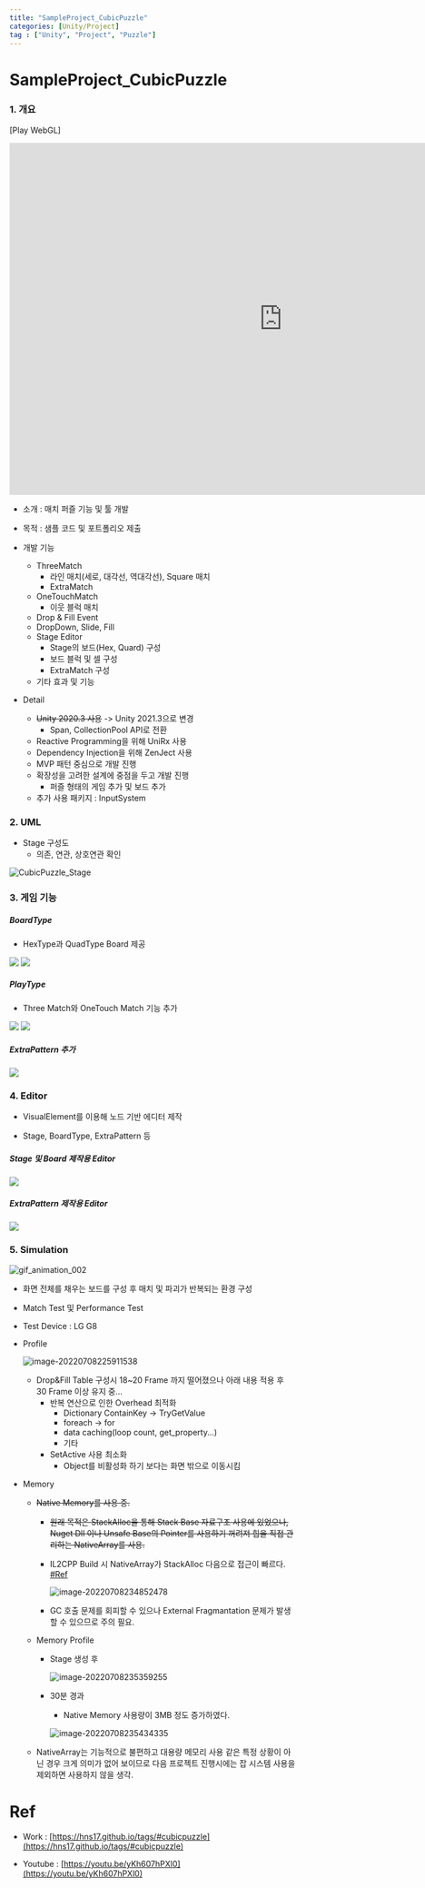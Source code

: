 ```yaml
---
title: "SampleProject_CubicPuzzle"
categories: [Unity/Project]
tag : ["Unity", "Project", "Puzzle"]
---
```




# SampleProject_CubicPuzzle

### 1. 개요

[Play WebGL]

<iframe mozallowfullscreen="true" allow="autoplay; fullscreen"  src="https://hns17.github.io/webGL_SamplePuzzle/" style="border:0px #000000 none;" msallowfullscreen="true" allowfullscreen="true" webkitallowfullscreen="true" allowtransparency="true" frameborder="0" marginheight="px" marginwidth="320px" height="620px" width="960px"></iframe>

- 소개 : 매치 퍼즐 기능 및 툴 개발
- 목적 : 샘플 코드 및 포트폴리오 제출
- 개발 기능 

    - ThreeMatch
      - 라인 매치(세로, 대각선, 역대각선),  Square 매치
      - ExtraMatch
    - OneTouchMatch
      - 이웃 블럭 매치
    - Drop & Fill Event
    - DropDown, Slide, Fill
    - Stage Editor
      - Stage의 보드(Hex, Quard) 구성
      - 보드 블럭 및 셀 구성
      - ExtraMatch 구성
    - 기타 효과 및 기능
- Detail

  - ~~Unity 2020.3 사용~~ -> Unity 2021.3으로 변경
    - Span, CollectionPool API로 전환
  - Reactive Programming을 위해 UniRx 사용
  - Dependency Injection을 위해 ZenJect 사용
  - MVP 패턴 중심으로 개발 진행
  - 확장성을 고려한 설계에 중점을 두고 개발 진행
    - 퍼즐 형태의 게임 추가 및 보드 추가
  - 추가 사용 패키지 : InputSystem




### 2. UML

- Stage 구성도
  - 의존, 연관, 상호연관 확인

![CubicPuzzle_Stage](https://raw.githubusercontent.com/hns17/ImageContainer/main/img/CubicPuzzle_Stage.png)



### 3. 게임 기능

##### BoardType

- HexType과 QuadType Board 제공

<div>
    <img src = "https://raw.githubusercontent.com/hns17/ImageContainer/9b72e213e2ddcf490fdf96211c76a9d858c57915/img/ThreeMatch.gif"
/>
        <img src = "https://raw.githubusercontent.com/hns17/ImageContainer/main/img/Square.gif"
/>
</div>

<p></p>



##### PlayType

- Three Match와 OneTouch Match 기능 추가


<div>
    <img src = "https://raw.githubusercontent.com/hns17/ImageContainer/9b72e213e2ddcf490fdf96211c76a9d858c57915/img/ThreeMatch.gif"
>
    <img src = "https://raw.githubusercontent.com/hns17/ImageContainer/main/img/OneTouch.gif">
</div>

<p></p>



##### ExtraPattern 추가

![](https://raw.githubusercontent.com/hns17/ImageContainer/main/img/ExtraPattern_match.gif)



### 4. Editor

- VisualElement를 이용해 노드 기반 에디터 제작

- Stage, BoardType, ExtraPattern 등

  

##### Stage 및 Board 제작용 Editor 

<img src = "https://raw.githubusercontent.com/hns17/ImageContainer/main/img/CubicPuzzleEdit.gif" allign = "left" />



##### ExtraPattern 제작용 Editor

![](https://raw.githubusercontent.com/hns17/ImageContainer/main/img/ExtraPattern_editor.gif)



### 5. Simulation

![gif_animation_002](https://raw.githubusercontent.com/hns17/ImageContainer/main/img/gif_animation_002-1657289632295.gif)

- 화면 전체를 채우는 보드를 구성 후 매치 및 파괴가 반복되는 환경 구성

- Match Test 및 Performance Test

- Test Device : LG G8

- Profile
  
  ![image-20220708225911538](https://raw.githubusercontent.com/hns17/ImageContainer/main/img/image-20220708225911538.png)
  
  - Drop&Fill Table 구성시 18~20 Frame 까지 떨어졌으나 아래 내용 적용 후  30 Frame 이상 유지 중...
    - 반복 연산으로 인한 Overhead 최적화
      - Dictionary ContainKey -> TryGetValue
      - foreach -> for
      - data caching(loop count, get_property...)
      - 기타
    - SetActive 사용 최소화
      - Object를 비활성화 하기 보다는 화면 밖으로 이동시킴
  
- Memory
  - ~~Native Memory를 사용 중.~~
    
    - ~~원래 목적은 StackAlloc을 통해 Stack Base 자료구조 사용에 있었으나, Nuget Dll 이나 Unsafe Base의 Pointer를 사용하기 꺼려져 힙을 직접 관리하는 NativeArray를 사용.~~
    
    - IL2CPP Build 시 NativeArray가 StackAlloc 다음으로 접근이  빠르다. [#Ref](https://qiita.com/pCYSl5EDgo/items/2901604b72cbb2764940)
    
      ![image-20220708234852478](https://raw.githubusercontent.com/hns17/ImageContainer/main/img/image-20220708234852478.png)
    
    - GC 호출 문제를 회피할 수 있으나 External Fragmantation 문제가 발생 할 수 있으므로 주의 필요.
    
  - Memory Profile
  
    - Stage 생성 후
  
      ![image-20220708235359255](https://raw.githubusercontent.com/hns17/ImageContainer/main/img/image-20220708235359255.png)
  
    - 30분 경과
  
      - Native Memory 사용량이 3MB 정도 증가하였다.
  
      ![image-20220708235434335](https://raw.githubusercontent.com/hns17/ImageContainer/main/img/image-20220708235434335.png)
  
  - NativeArray는 기능적으로 불편하고 대용량 메모리 사용 같은 특정 상황이 아닌 경우 크게 의미가 없어 보이므로 다음 프로젝트 진행시에는 잡 시스템 사용을 제외하면 사용하지 않을 생각.



# Ref

- Work : [https://hns17.github.io/tags/#cubicpuzzle](https://hns17.github.io/tags/#cubicpuzzle)

- Youtube : [https://youtu.be/yKh607hPXl0](https://youtu.be/yKh607hPXl0)
